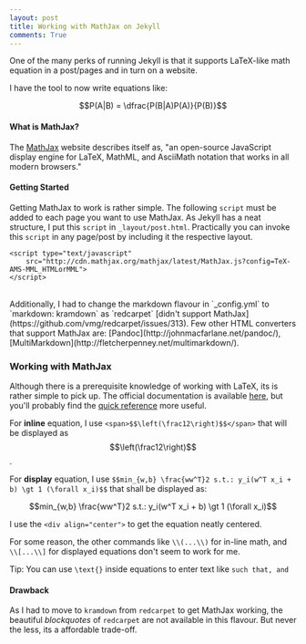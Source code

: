```yaml
---
layout: post
title: Working with MathJax on Jekyll 
comments: True
---
```


One of the many perks of running Jekyll is that it supports LaTeX-like math equation in a post/pages and in turn on a website. 

I have the tool to now write equations like:<br/>
<div align="center">$$P(A|B) = \dfrac{P(B|A)P(A)}{P(B)}$$</div>

#### What is MathJax?
The [MathJax](https://www.mathjax.org/) website describes itself as, "an open-source JavaScript display engine for LaTeX, MathML, and AsciiMath notation that works in all modern browsers."

#### Getting Started 
Getting MathJax to work is rather simple. The following `script` must be added to each page you want to use MathJax. As Jekyll has a neat structure, I put this `script` in `_layout/post.html`. Practically you can invoke this `script` in any page/post by including it the respective layout.

~~~
<script type="text/javascript" 
    src="http://cdn.mathjax.org/mathjax/latest/MathJax.js?config=TeX-AMS-MML_HTMLorMML">
</script>
~~~

<br/>
Additionally, I had to change the markdown flavour in `_config.yml` to `markdown: kramdown` as `redcarpet` [didn't support MathJax](https://github.com/vmg/redcarpet/issues/313).  Few other HTML converters that support MathJax are: [Pandoc](http://johnmacfarlane.net/pandoc/), [MultiMarkdown](http://fletcherpenney.net/multimarkdown/).

### Working with MathJax
Although there is a prerequisite knowledge of working with LaTeX, its is rather simple to pick up. The official documentation is available [here](http://docs.mathjax.org/en/latest/#), but you'll probably find the [quick reference](http://meta.math.stackexchange.com/questions/5020/mathjax-basic-tutorial-and-quick-reference) more useful.    

For **inline** equation, I use `<span>$$\left(\frac12\right)$$</span>` that will be displayed as <span>$$\left(\frac12\right)$$</span>.

For **display** equation, I use `$$min_{w,b} \frac{ww^T}2 s.t.: y_i(w^T x_i + b) \gt 1 (\forall x_i)$$` that shall be displayed as: <br/>
<div align="center">$$min_{w,b} \frac{ww^T}2 s.t.: y_i(w^T x_i + b) \gt 1 (\forall x_i)$$ </div>

I use the `<div align="center">` to get the equation neatly centered.

For some reason, the other commands like  `\\(...\\)` for in-line math, and `\\[...\\]` for displayed equations don't seem to work for me. 

Tip: You can use `\text{}` inside equations to enter text like `such that, and`

#### Drawback
As I had to move to `kramdown` from `redcarpet` to get MathJax working, the beautiful *blockquotes* of `redcarpet` are not available in this flavour. But never the less, its a affordable trade-off. <i class="fa fa-thumbs-up"></i>



